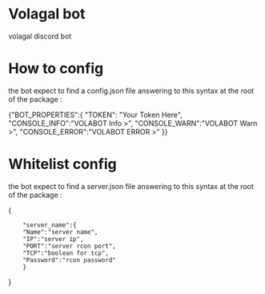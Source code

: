 # Volagal bot
 volagal discord bot

# How to config

the bot expect to find a config.json file answering to this syntax at the root of the package :

{"BOT_PROPERTIES":{
    "TOKEN": "Your Token Here",
    "CONSOLE_INFO":"VOLABOT Info >",
    "CONSOLE_WARN":"VOLABOT Warn >",
    "CONSOLE_ERROR":"VOLABOT ERROR >"
}}

# Whitelist config

the bot expect to find a server.json file answering to this syntax at the root of the package :

{
    
        "server_name":{
        "Name":"server name",
        "IP":"server ip",
        "PORT":"server rcon port",
        "TCP":"boolean for tcp",
        "Password":"rcon password"
        }
}